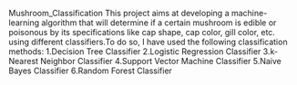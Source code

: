 Mushroom_Classification
This project aims at developing a machine-learning algorithm that will determine if a certain mushroom is edible or poisonous by its specifications like cap shape, cap color, gill color, etc. using different classifiers.To do so, I have used the following classification methods:
1.Decision Tree Classifier
2.Logistic Regression Classifier
3.k-Nearest Neighbor Classifier
4.Support Vector Machine Classifier
5.Naive Bayes Classifier
6.Random Forest Classifier
